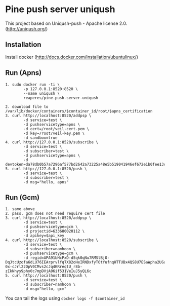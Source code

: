 Pine push server uniqush
=========================

This project based on Uniqush-push - Apache license 2.0. (http://uniqush.org/)

Installation
-------------
Install docker (http://docs.docker.com/installation/ubuntulinux/)

Run (Apns)
-----------
    1. sudo docker run -ti \
            -p 127.0.0.1:8520:8520 \
            --name uniqush \
            reaperes/pine-push-server-uniqush

    2. download file to /var/lib/docker/containers/$container_id/root/$apns_certification
    3. curl http://localhost:8520/addpsp \
            -d service=test \
            -d pushservicetype=apns \
            -d cert=/root/veil-cert.pem \
            -d key=/root/veil-key.pem \
            -d sandbox=true
    4. curl http://127.0.0.1:8520/subscribe \
            -d service=test \
            -d subscriber=test \
            -d pushservicetype=apns \
            -d devtoken=da78db0b57a7296af577bd2642a73225a48e5b519041946ef672e1b0fee13c1a
    5. curl http://127.0.0.1:8520/push \
            -d service=test \
            -d subscriber=test \
            -d msg="hello, apns"

Run (Gcm)
----------
    1. same above
    2. pass. gcm does not need require cert file
    3. curl http://localhost:8520/addpsp \
            -d service=test \
            -d pushservicetype=gcm \
            -d projectid=633680020112 \
            -d apikey=$api_key
    4. curl http://localhost:8520/subscribe \
            -d service=test \
            -d subscriber=namhoon \
            -d pushservicetype=gcm \
            -d regid=APA91bHcPxD-dSqk0qNu7RMSlBjO-DqJtcUzofa6dLU76IEArprvlfq7X82oHeIRNDxfyTOtYufnqHTTUBx4QS8U7ESaWpha2UGan2U06k9r1p-0x-cJrl22OpV0CMvs2cJq4KRreqtU_r8b-zIkNhys9phy0c7mpDVjA06if531VeIuJ5yQL6c
    5. curl http://localhost:8520/push \
            -d service=test \
            -d subscriber=namhoon \
            -d msg="hello, gcm"

You can tail the logs using `docker logs -f $container_id`
